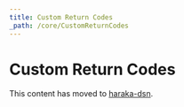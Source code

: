```yaml
---
title: Custom Return Codes
_path: /core/CustomReturnCodes
---
```


# Custom Return Codes

This content has moved to [haraka-dsn](https://github.com/haraka/haraka-dsn).


